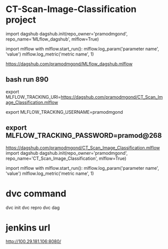 # CT-Scan-Image-Classification project

import dagshub
dagshub.init(repo_owner='pramodmgond', repo_name='MLflow_dagshub', mlflow=True)

import mlflow
with mlflow.start_run():
  mlflow.log_param('parameter name', 'value')
  mlflow.log_metric('metric name', 1)

  https://dagshub.com/pramodmgond/MLflow_dagshub.mlflow

bash run 890
---

export MLFLOW_TRACKING_URI=https://dagshub.com/pramodmgond/CT_Scan_Image_Classification.mlflow

export MLFLOW_TRACKING_USERNAME=pramodmgond 

export MLFLOW_TRACKING_PASSWORD=pramod@268
---

https://dagshub.com/pramodmgond/CT_Scan_Image_Classification.mlflow
import dagshub
dagshub.init(repo_owner='pramodmgond', repo_name='CT_Scan_Image_Classification', mlflow=True)

import mlflow
with mlflow.start_run():
  mlflow.log_param('parameter name', 'value')
  mlflow.log_metric('metric name', 1)

# dvc command 
dvc init
dvc repro 
dvc dag

# jenkins url 
http://100.29.181.106:8080/